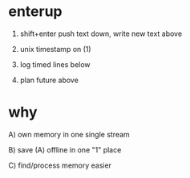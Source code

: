 # enterup

1) shift+enter push text down, write new text above    

2) unix timestamp on (1)

3) log timed lines below    

4) plan future above

# why

A) own memory in one single stream

B) save (A) offline in one "1" place

C) find/process memory easier
